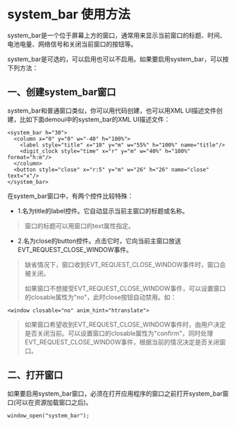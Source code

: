 # system_bar 使用方法

system\_bar是一个位于屏幕上方的窗口，通常用来显示当前窗口的标题、时间、电池电量、网络信号和关闭当前窗口的按钮等。

system\_bar是可选的，可以启用也可以不启用。如果要启用system\_bar，可以按下列方法：

## 一、创建system\_bar窗口

system\_bar和普通窗口类似，你可以用代码创建，也可以用XML UI描述文件创建，比如下面demoui中的system\_bar的XML UI描述文件：

```
<system_bar h="30">
  <column x="0" y="0" w="-40" h="100%">
    <label style="title" x="10" y="m" w="55%" h="100%" name="title"/>
    <digit_clock style="time" x="r" y="m" w="40%" h="100%" format="h:m"/>
  </column>
  <button style="close" x="r:5" y="m" w="26" h="26" name="close" text="x"/>
</system_bar>
```

在system\_bar窗口中，有两个控件比较特殊：

* 1.名为title的label控件。它自动显示当前主窗口的标题或名称。

> 窗口的标题可以用窗口的text属性指定。

* 2.名为close的button控件。点击它时，它向当前主窗口放送EVT\_REQUEST\_CLOSE\_WINDOW事件。

> 缺省情况下，窗口收到EVT\_REQUEST\_CLOSE\_WINDOW事件时，窗口会被关闭。
>
> 如果窗口不想接受EVT\_REQUEST\_CLOSE\_WINDOW事件，可以设置窗口的closable属性为"no"，此时close按钮自动禁用。如：

 
```
<window closable="no" anim_hint="htranslate">
```

> 如果窗口希望收到EVT\_REQUEST\_CLOSE\_WINDOW事件时，由用户决定是否关闭当前。可以设置窗口的closable属性为"confirm"，同时处理EVT\_REQUEST\_CLOSE\_WINDOW事件，根据当前的情况决定是否关闭窗口。

## 二、打开窗口

如果要启用system\_bar窗口，必须在打开应用程序的窗口之前打开system\_bar窗口(可以在资源加载窗口之后)。

```
window_open("system_bar");
```





